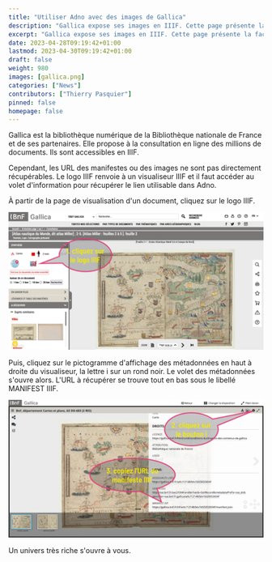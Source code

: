 ```yaml
---
title: "Utiliser Adno avec des images de Gallica"
description: "Gallica expose ses images en IIIF. Cette page présente la façon de les utiliser avec Adno."
excerpt: "Gallica expose ses images en IIIF. Cette page présente la façon de les utiliser avec Adno."
date: 2023-04-28T09:19:42+01:00
lastmod: 2023-04-30T09:19:42+01:00
draft: false 
weight: 980
images: [gallica.png]
categories: ["News"]
contributors: ["Thierry Pasquier"]
pinned: false
homepage: false
---
```


Gallica est la bibliothèque numérique de la Bibliothèque nationale de France et de ses partenaires. Elle propose à la consultation en ligne des millions de documents. Ils sont accessibles en IIIF. 

Cependant, les URL des manifestes ou des images ne sont pas directement récupérables. Le logo IIIF renvoie à un visualiseur IIIF et il faut accéder au volet d'information pour récupérer le lien utilisable dans Adno.

À partir de la page de visualisation d'un document, cliquez sur le logo IIIF.

![Atlas nautique du Monde, dit atlas Miller : feuilles 2 à 5. Gallica.](gallica1.png)

Puis, cliquez sur le pictogramme d'affichage des métadonnées en haut à droite du visualiseur, la lettre i sur un rond noir. Le volet des métadonnées s'ouvre alors. L'URL à récupérer se trouve tout en bas sous le libellé MANIFEST IIIF.  

![Atlas nautique du Monde, dit atlas Miller : feuilles 2 à 5. Gallica.](gallica2.png)

Un univers très riche s'ouvre à vous. 
